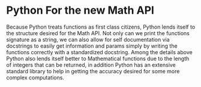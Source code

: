 # Python For the new Math API

Because Python treats functions as first class citizens, Python lends itself to the structure desired for the Math API. Not only can we print the functions signature as a string, we can also allow for self documentation via docstrings to easily get information and params simply by writing the functions correctly with a standardized docstring. Among the details above Python also lends itself better to Mathematical functions due to the length of integers that can be returned, in addition Python has an extensive standard library to help in getting the accuracy desired for some more complex computations.